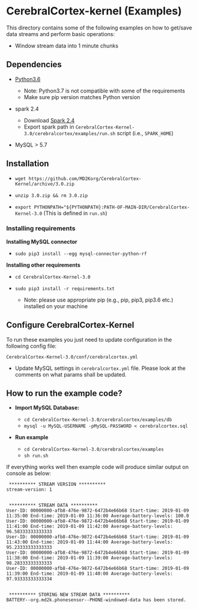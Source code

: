 # CerebralCortex-kernel (Examples)
This directory contains some of the following examples on how to get/save data streams and perform basic operations:

* Window stream data into 1 minute chunks

## Dependencies
* [Python3.6](https://www.python.org/downloads/release/python-360/) 
    - Note: Python3.7 is not compatible with some of the requirements
    - Make sure pip version matches Python version 
* spark 2.4
    - Download [Spark 2.4](https://spark.apache.org/downloads.html)
    - Export spark path in `CerebralCortex-Kernel-3.0/cerebralcortex/examples/run.sh` script (i.e., `SPARK_HOME`) 

* MySQL > 5.7

## Installation

* `wget https://github.com/MD2Korg/CerebralCortex-Kernel/archive/3.0.zip`
 
* `unzip 3.0.zip && rm 3.0.zip`
 
* `export PYTHONPATH="${PYTHONPATH}:PATH-OF-MAIN-DIR/CerebralCortex-Kernel-3.0` (This is defined in `run.sh`)

### Installing requirements
**Installing MySQL connector**

* `sudo pip3 install --egg mysql-connector-python-rf`

**Installing other requirements**

* `cd CerebralCortex-Kernel-3.0`

* `sudo pip3 install -r requirements.txt`

    - Note: please use appropriate pip (e.g., pip, pip3, pip3.6 etc.) installed on your machine 

 
## Configure CerebralCortex-Kernel
To run these examples you just need to update configuration in the following config file:

`CerebralCortex-Kernel-3.0/conf/cerebralcortex.yml`

* Update MySQL settings in `cerebralcortex.yml` file. Please look at the comments on what params shall be updated.

## How to run the example code?
* **Import MySQL Database:**
    - `cd CerebralCortex-Kernel-3.0/cerebralcortex/examples/db`
    - `mysql -u MySQL-USERNAME -pMySQL-PASSWORD < cerebralcortex.sql `

* **Run example**    
    - `cd CerebralCortex-Kernel-3.0/cerebralcortex/examples`
    - `sh run.sh`

If everything works well then example code will produce similar output on console as below:

``` 
 ********** STREAM VERSION **********
stream-version: 1


 ********** STREAM DATA **********
User-ID: 00000000-afb8-476e-9872-6472b4e66b68 Start-time: 2019-01-09 11:35:00 End-time: 2019-01-09 11:36:00 Average-battery-levels: 100.0
User-ID: 00000000-afb8-476e-9872-6472b4e66b68 Start-time: 2019-01-09 11:41:00 End-time: 2019-01-09 11:42:00 Average-battery-levels: 96.58333333333333
User-ID: 00000000-afb8-476e-9872-6472b4e66b68 Start-time: 2019-01-09 11:43:00 End-time: 2019-01-09 11:44:00 Average-battery-levels: 95.23333333333333
User-ID: 00000000-afb8-476e-9872-6472b4e66b68 Start-time: 2019-01-09 11:38:00 End-time: 2019-01-09 11:39:00 Average-battery-levels: 98.28333333333333
User-ID: 00000000-afb8-476e-9872-6472b4e66b68 Start-time: 2019-01-09 11:39:00 End-time: 2019-01-09 11:40:00 Average-battery-levels: 97.93333333333334


 ********** STORING NEW STREAM DATA **********
BATTERY--org.md2k.phonesensor--PHONE-windowed-data has been stored.
```